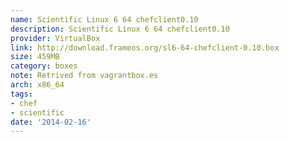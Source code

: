 ```yaml
---
name: Scientific Linux 6 64 chefclient0.10
description: Scientific Linux 6 64 chefclient0.10
provider: VirtualBox
link: http://download.frameos.org/sl6-64-chefclient-0.10.box
size: 459MB
category: boxes
note: Retrived from vagrantbox.es
arch: x86_64
tags:
- chef
- scientific
date: '2014-02-16'
---
```


